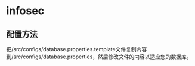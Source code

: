 # infosec

## 配置方法


把/src/configs/database.properties.template文件复制内容到/src/configs/database.properties，然后修改文件的内容以适应您的数据库。
